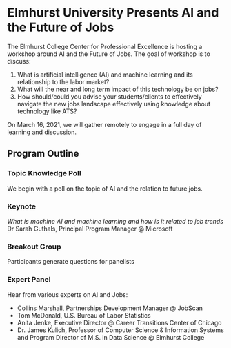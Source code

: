 # Elmhurst University Presents AI and the Future of Jobs

The Elmhurst College Center for Professional Excellence is hosting a workshop around AI and the Future of Jobs. The goal of workshop is to discuss:
1.	What is artificial intelligence (AI) and machine learning and its relationship to the labor market?
2.	What will the near and long term impact of this technology be on jobs?
3.	How should/could you advise your students/clients to effectively navigate the new jobs landscape effectively using knowledge about technology like ATS?

On March 16, 2021, we will gather remotely to engage in a full day of learning and discussion.

## Program Outline

### Topic Knowledge Poll

We begin with a poll on the topic of AI and the relation to future jobs.

### Keynote

_What is machine AI and machine learning and how is it related to job trends_   
Dr Sarah Guthals, Principal Program Manager @ Microsoft

### Breakout Group

Participants generate questions for panelists

### Expert Panel 

Hear from various experts on AI and Jobs:
- Collins Marshall, Partnerships Development Manager @ JobScan
- Tom McDonald, U.S. Bureau of Labor Statistics
- Anita Jenke, Executive Director @ Career Transitions Center of Chicago
- Dr. James Kulich, Professor of Computer Science & Information Systems and Program Director of M.S. in Data Science @ Elmhurst College

